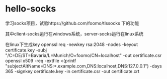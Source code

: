 # hello-socks

学习socks项目，试验https://github.com/foomo/tlssocks 下的功能

其中client-socks运行在windows系统，server-socks运行在linux系统


在linux下生成key
openssl req -newkey rsa:2048 -nodes -keyout certificate.key -subj "/C=DE/ST=Bavaria/L=Munich/O=foomo/CN=localhost" -out certificate.csr
openssl x509 -req -extfile <(printf "subjectAltName=DNS:*.example.com,DNS:localhost,DNS:127.0.0.1") -days 365 -signkey certificate.key -in certificate.csr -out certificate.crt